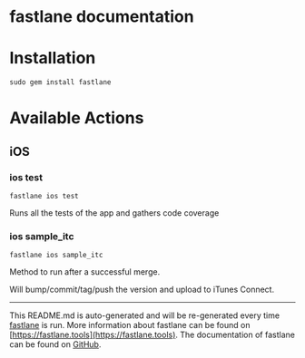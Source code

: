 fastlane documentation
================
# Installation
```
sudo gem install fastlane
```
# Available Actions
## iOS
### ios test
```
fastlane ios test
```
Runs all the tests of the app and gathers code coverage
### ios sample_itc
```
fastlane ios sample_itc
```
Method to run after a successful merge.

Will bump/commit/tag/push the version and upload to iTunes Connect.

----

This README.md is auto-generated and will be re-generated every time [fastlane](https://fastlane.tools) is run.
More information about fastlane can be found on [https://fastlane.tools](https://fastlane.tools).
The documentation of fastlane can be found on [GitHub](https://github.com/fastlane/fastlane/tree/master/fastlane).
